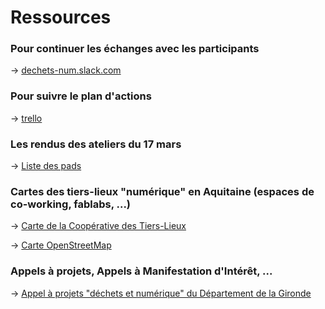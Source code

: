 # Ressources

### Pour continuer les échanges avec les participants

-> [dechets-num.slack.com](dechets-num.slack.com)

### Pour suivre le plan d'actions

-> [trello](https://trello.com/b/ADdL7CIZ/dechets-num)

### Les rendus des ateliers du 17 mars

-> [Liste des pads](https://cg33-dechetsnumerique.hackpad.com/)

### Cartes des tiers-lieux "numérique" en Aquitaine (espaces de co-working, fablabs, ...)

-> [Carte de la Coopérative des Tiers-Lieux](http://coop.tierslieux.net/espace-ouverts-et-en-projets/)

-> [Carte OpenStreetMap](http://umap.openstreetmap.fr/fr/map/co-working-aquitaine_33176#7/43.620/0.275)

### Appels à projets, Appels à Manifestation d'Intérêt, ...

-> [Appel à projets "déchets et numérique" du Département de la Gironde](http://www.gironde.fr/jcms/cgw_74981/appel-a-projets-dechets-et-numerique)


